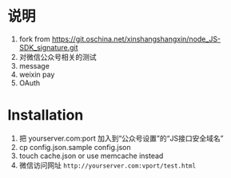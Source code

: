 # 说明
1. fork from https://git.oschina.net/xinshangshangxin/node_JS-SDK_signature.git
2. 对微信公众号相关的测试
3. message
4. weixin pay
5. OAuth

# Installation
 1. 把 yourserver.com:port 加入到“公众号设置”的“JS接口安全域名”
 2. cp  config.json.sample config.json
 3. touch cache.json or use memcache instead
 4. 微信访问网址  `http://yourserver.com:vport/test.html`
